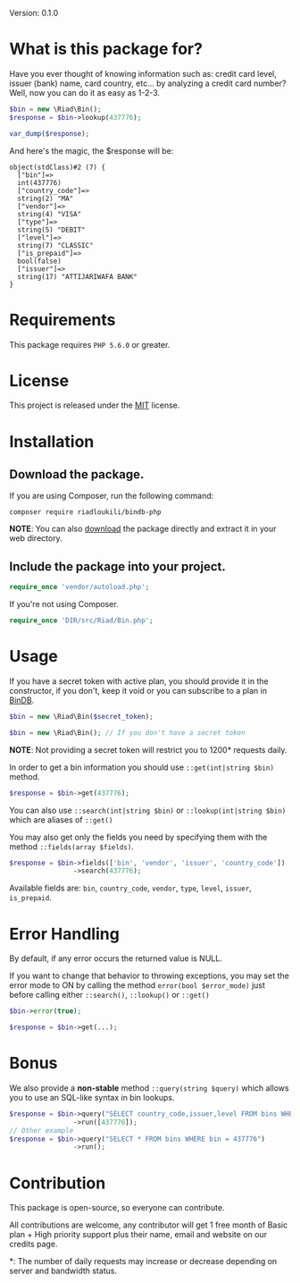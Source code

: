 Version: 0.1.0

# What is this package for?

Have you ever thought of knowing information such as: credit card level, issuer (bank) name,
card country, etc... by analyzing a credit card number?
Well, now you can do it as easy as 1-2-3.

```php
$bin = new \Riad\Bin();
$response = $bin->lookup(437776);

var_dump($response);
```

And here's the magic, the $response will be:

```
object(stdClass)#2 (7) {
  ["bin"]=>
  int(437776)
  ["country_code"]=>
  string(2) "MA"
  ["vendor"]=>
  string(4) "VISA"
  ["type"]=>
  string(5) "DEBIT"
  ["level"]=>
  string(7) "CLASSIC"
  ["is_prepaid"]=>
  bool(false)
  ["issuer"]=>
  string(17) "ATTIJARIWAFA BANK"
}
```

# Requirements
This package requires `PHP 5.6.0` or greater.

# License
This project is released under the [MIT](https://github.com/riadloukili/bindb-php/blob/master/LICENSE)
license.

# Installation

## Download the package.

If you are using Composer, run the following command:

```batch
composer require riadloukili/bindb-php
```

**NOTE**: You can also [download](https://github.com/riadloukili/bindb-php/archive/master.zip)
the package directly and extract it in your web directory.

## Include the package into your project.

```php
require_once 'vendor/autoload.php';
```

If you're not using Composer.

```php
require_once 'DIR/src/Riad/Bin.php';
```

# Usage

If you have a secret token with active plan, you should provide it in the constructor, if you don't,
keep it void or you can subscribe to a plan in [BinDB](https://bindb.me/).

```php
$bin = new \Riad\Bin($secret_token);

$bin = new \Riad\Bin(); // If you don't have a secret token
```

**NOTE**: Not providing a secret token will restrict you to 1200* requests daily.

In order to get a bin information you should use `::get(int|string $bin)` method.

```php
$response = $bin->get(437776);
```

You can also use `::search(int|string $bin)` or `::lookup(int|string $bin)` which are aliases of `::get()`

You may also get only the fields you need by specifying them with the method `::fields(array $fields)`.

```php
$response = $bin->fields(['bin', 'vendor', 'issuer', 'country_code'])
                ->search(437776);
```

Available fields are: `bin`, `country_code`, `vendor`, `type`, `level`, `issuer`, `is_prepaid`.

# Error Handling

By default, if any error occurs the returned value is NULL.

If you want to change that behavior to throwing exceptions, you may set the error mode to ON
by calling the method `error(bool $error_mode)` just before calling either `::search()`,
`::lookup()` or `::get()`

```php
$bin->error(true);

$response = $bin->get(...);
```

# Bonus

We also provide a **non-stable** method `::query(string $query)` which allows you to use an
SQL-like syntax in bin lookups.

```php
$response = $bin->query("SELECT country_code,issuer,level FROM bins WHERE bin = ?")
                ->run([437776]);
// Other example
$response = $bin->query("SELECT * FROM bins WHERE bin = 437776")
                ->run();
```

# Contribution

This package is open-source, so everyone can contribute.

All contributions are welcome, any contributor will get 1 free month of Basic plan + High priority
support plus their name, email and website on our credits page.


*: The number of daily requests may increase or decrease depending on server and bandwidth status.
